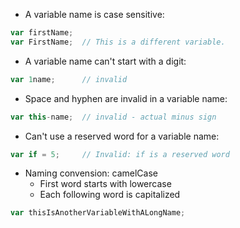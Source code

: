 - A variable name is case sensitive:
```javascript
var firstName;
var FirstName;  // This is a different variable.
```

- A variable name can't start with a digit:
```javascript
var 1name;      // invalid
```

- Space and hyphen are invalid in a variable name:
```javascript
var this-name;  // invalid - actual minus sign
```

- Can't use a reserved word for a variable name:
```javascript
var if = 5;     // Invalid: if is a reserved word
```

- Naming convension: camelCase  
  * First word starts with lowercase  
  * Each following word is capitalized
```javascript
var thisIsAnotherVariableWithALongName;
```